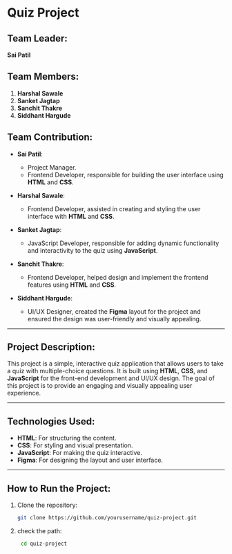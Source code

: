 # Quiz Project

## Team Leader:
**Sai Patil**

## Team Members:
1. **Harshal Sawale**
2. **Sanket Jagtap**
3. **Sanchit Thakre**
4. **Siddhant Hargude**

## Team Contribution:

- **Sai Patil**: 
  - Project Manager.
  - Frontend Developer, responsible for building the user interface using **HTML** and **CSS**.

- **Harshal Sawale**: 
  - Frontend Developer, assisted in creating and styling the user interface with **HTML** and **CSS**.

- **Sanket Jagtap**: 
  - JavaScript Developer, responsible for adding dynamic functionality and interactivity to the quiz using **JavaScript**.

- **Sanchit Thakre**: 
  - Frontend Developer, helped design and implement the frontend features using **HTML** and **CSS**.

- **Siddhant Hargude**: 
  - UI/UX Designer, created the **Figma** layout for the project and ensured the design was user-friendly and visually appealing.

---

## Project Description:

This project is a simple, interactive quiz application that allows users to take a quiz with multiple-choice questions. It is built using **HTML**, **CSS**, and **JavaScript** for the front-end development and UI/UX design. The goal of this project is to provide an engaging and visually appealing user experience.

---

## Technologies Used:
- **HTML**: For structuring the content.
- **CSS**: For styling and visual presentation.
- **JavaScript**: For making the quiz interactive.
- **Figma**: For designing the layout and user interface.

---

## How to Run the Project:
1. Clone the repository:
   ```bash
   git clone https://github.com/yourusername/quiz-project.git

2.  check the path:
     ```bash
      cd quiz-project
